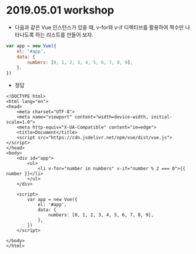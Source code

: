 # 2019.05.01 workshop





* 다음과 같은 Vue 인스턴스가 있을 때, v-for와 v-if 디렉티브를 활용하여 짝수만 나타나도록 하는 리스트를 만들어 보자.

```javascript
var app = new Vue({
	el: '#app',
	data: {
		numbers: [0, 1, 2, 3, 4, 5, 6, 7, 8, 9],
	},
})
```



* 정답

```vue
<!DOCTYPE html>
<html lang="en">
<head>
    <meta charset="UTF-8">
    <meta name="viewport" content="width=device-width, initial-scale=1.0">
    <meta http-equiv="X-UA-Compatible" content="ie=edge">
    <title>Document</title>
    <script src="https://cdn.jsdelivr.net/npm/vue/dist/vue.js"></script>
</head>
<body>
    <div id="app">
        <ul>
            <li v-for="number in numbers" v-if="number % 2 === 0">{{ number }}</li>
        </ul>
    </div>

    <script>
        var app = new Vue({
            el: '#app',
            data: {
                numbers: [0, 1, 2, 3, 4, 5, 6, 7, 8, 9],
            },
        })
    </script>

</body>
</html>
```



